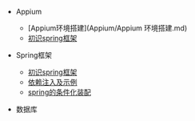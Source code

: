 - Appium
	- [Appium环境搭建](Appium/Appium 环境搭建.md)
	- [初识spring框架](spring/【10分钟学Spring】：（一）初识Spring框架.md)
	

- Spring框架

  - [初识spring框架](spring/【10分钟学Spring】：（一）初识Spring框架.md)
  - [依赖注入及示例](spring/【10分钟学Spring】：（二）一文搞懂spring依赖注入（DI）.md)
  - [spring的条件化装配](spring/【10分钟学Spring】：（三）你了解spring的高级装配吗_条件化装配bean.md)

- 数据库

